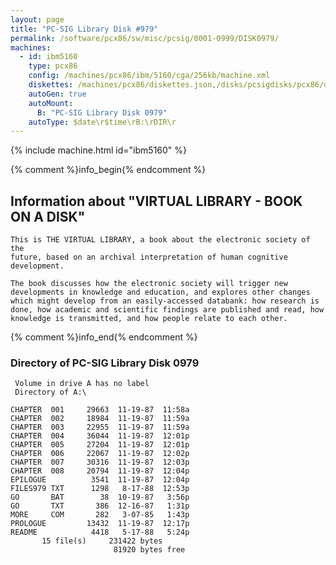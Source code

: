 ```yaml
---
layout: page
title: "PC-SIG Library Disk #979"
permalink: /software/pcx86/sw/misc/pcsig/0001-0999/DISK0979/
machines:
  - id: ibm5160
    type: pcx86
    config: /machines/pcx86/ibm/5160/cga/256kb/machine.xml
    diskettes: /machines/pcx86/diskettes.json,/disks/pcsigdisks/pcx86/diskettes.json
    autoGen: true
    autoMount:
      B: "PC-SIG Library Disk 0979"
    autoType: $date\r$time\rB:\rDIR\r
---
```


{% include machine.html id="ibm5160" %}

{% comment %}info_begin{% endcomment %}

## Information about "VIRTUAL LIBRARY - BOOK ON A DISK"

    This is THE VIRTUAL LIBRARY, a book about the electronic society of the
    future, based on an archival interpretation of human cognitive
    development.
    
    The book discusses how the electronic society will trigger new
    developments in knowledge and education, and explores other changes
    which might develop from an easily-accessed databank: how research is
    done, how academic and scientific findings are published and read, how
    knowledge is transmitted, and how people relate to each other.
{% comment %}info_end{% endcomment %}


### Directory of PC-SIG Library Disk 0979

     Volume in drive A has no label
     Directory of A:\

    CHAPTER  001     29663  11-19-87  11:58a
    CHAPTER  002     18984  11-19-87  11:59a
    CHAPTER  003     22955  11-19-87  11:59a
    CHAPTER  004     36044  11-19-87  12:01p
    CHAPTER  005     27204  11-19-87  12:01p
    CHAPTER  006     22067  11-19-87  12:02p
    CHAPTER  007     30316  11-19-87  12:03p
    CHAPTER  008     20794  11-19-87  12:04p
    EPILOGUE          3541  11-19-87  12:04p
    FILES979 TXT      1298   8-17-88  12:53p
    GO       BAT        38  10-19-87   3:56p
    GO       TXT       386  12-16-87   1:31p
    MORE     COM       282   3-07-85   1:43p
    PROLOGUE         13432  11-19-87  12:17p
    README            4418   5-17-88   5:24p
           15 file(s)     231422 bytes
                           81920 bytes free
